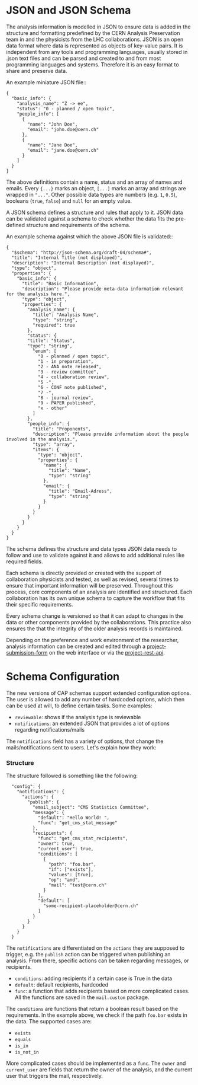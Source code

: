# JSON and JSON Schema

The analysis information is modelled in JSON to ensure data is added in the structure and formatting predefined by the CERN Analysis Preservation team in and the physicists from the LHC collaborations. JSON is an open data format where data is represented as objects of key-value pairs. It is independent from any tools and programming languages, usually stored in .json text files and can be parsed and created to and from most programming languages and systems. Therefore it is an easy format to share and preserve data.

An example miniature JSON file::

    {
      "basic_info": {
        "analysis_name": "Z -> ee",
        "status": "0 - planned / open topic",
        "people_info": [
          {
            "name": "John Doe",
            "email": "john.doe@cern.ch"
          },
          {
            "name": "Jane Doe",
            "email": "jane.doe@cern.ch"
          }
        ]
      }
    }

The above definitions contain a name, status and an array of names and emails. Every `{...}` marks an object, `[...]` marks an array and strings are wrapped in `"..."`. Other possible data types are numbers (e.g. `1`, `0.5`), booleans (`true`, `false`) and `null` for an empty value.

A JSON schema defines a structure and rules that apply to it. JSON data can be validated against a schema to check whether the data fits the pre-defined structure and requirements of the schema.

An example schema against which the above JSON file is validated::

    {
      "$schema": "http://json-schema.org/draft-04/schema#",
      "title": "Internal Title (not displayed)",
      "description": "Internal Description (not displayed)",
      "type": "object",
      "properties": {
        "basic_info": {
          "title": "Basic Information",
          "description": "Please provide meta-data information relevant for the analysis here.",
          "type": "object",
          "properties": {
            "analysis_name": {
              "title": "Analysis Name",
              "type": "string",
              "required": true
            },
            "status": {
            "title": "Status",
            "type": "string",
              "enum": [
                "0 - planned / open topic",
                "1 - in preparation",
                "2 - ANA note released",
                "3 - review committee",
                "4 - collaboration review",
                "5 -",
                "6 - CONF note published",
                "7 -",
                "8 - journal review",
                "9 - PAPER published",
                "x - other"
              ]
            },
            "people_info": {
              "title": "Proponents",
              "description": "Please provide information about the people involved in the analysis.",
              "type": "array",
              "items": {
                "type": "object",
                "properties": {
                  "name": {
                    "title": "Name",
                    "type": "string"
                  },
                  "email": {
                    "title": "Email-Adress",
                    "type": "string"
                  }
                }
              }
            }
          }
        }
      }
    }

The schema defines the structure and data types JSON data needs to follow and use to validate against it and allows to add additional rules like required fields.

Each schema is directly provided or created with the support of collaboration physicists and tested, as well as revised, several times to ensure that important information will be preserved. Throughout this process, core components of an analysis are identified and structured. Each collaboration has its own unique schema to capture the workflow that fits their specific requirements.

Every schema change is versioned so that it can adapt to changes in the data or other components provided by the collaborations. This practice also ensures the that the integrity of the older analysis records is maintained.

Depending on the preference and work environment of the researcher, analysis information can be created and edited through a [project-submission-form](./tutorials.md#the-cap-form) on the web interface or via the [project-rest-api](./api.md).

# Schema Configuration

The new versions of CAP schemas support extended configuration options. The user is allowed to add any number of
hardcoded options, which then can be used at will, to define certain tasks. Some examples:

- `reviewable`: shows if the analysis type is reviewable
- `notifications`: an extended JSON that provides a lot of options regarding notifications/mails

The `notifications` field has a variety of options, that change the mails/notifications sent to users.
Let's explain how they work:

### Structure

The structure followed is something like the following:

      "config": {
        "notifications": {
          "actions": {
            "publish": {
              "email_subject": "CMS Statistics Committee",
              "message": {
                "default": "Hello World! ",
                "func": "get_cms_stat_message"
              },
              "recipients": {
                "func": "get_cms_stat_recipients",
                "owner": true,
                "current_user": true,
                "conditions": [
                  {
                    "path": "foo.bar",
                    "if": ["exists"],
                    "values": [true],
                    "op": "and",
                    "mail": "test@cern.ch"
                  }
                ],
                "default": [
                  "some-recipient-placeholder@cern.ch"
                ]
              }
            }
          }
        }
      }

The `notifications` are differentiated on the `actions` they are supposed to trigger, 
e.g. the `publish` action can be triggered when publishing an analysis. From there, 
specific actions can be taken regarding messages, or recipients.

- `conditions`: adding recipients if a certain case is True in the data
- `default`: default recipients, hardcoded
- `func`: a function that adds recipients based on more complicated cases. All the functions are
  saved in the `mail.custom` package.

The `conditions` are functions that return a boolean result based on the requirements. In
the example above, we check if the path `foo.bar` exists in the data. The supported cases are:

- `exists`
- `equals`
- `is_in`
- `is_not_in`

More complicated cases should be implemented as a `func`. The `owner` and `current_user`
are fields that return the owner of the analysis, and the current user that triggers the mail, respectively.